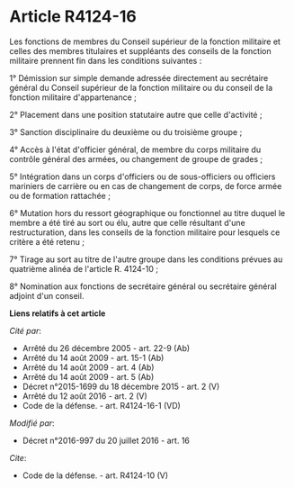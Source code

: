 # Article R4124-16

Les fonctions de membres du Conseil supérieur de la fonction militaire et celles des membres titulaires et suppléants des
conseils de la fonction militaire prennent fin dans les conditions suivantes : 

1° Démission sur simple demande adressée directement au secrétaire général du Conseil supérieur de la fonction militaire ou
du conseil de la fonction militaire d'appartenance ; 

2° Placement dans une position statutaire autre que celle d'activité ; 

3° Sanction disciplinaire du deuxième ou du troisième groupe ; 

4° Accès à l'état d'officier général, de membre du corps militaire du contrôle général des armées, ou changement de groupe de
grades ; 

5° Intégration dans un corps d'officiers ou de sous-officiers ou officiers mariniers de carrière ou en cas de changement de
corps, de force armée ou de formation rattachée ; 

6° Mutation hors du ressort géographique ou fonctionnel au titre duquel le membre a été tiré au sort ou élu, autre que celle
résultant d'une restructuration, dans les conseils de la fonction militaire pour lesquels ce critère a été retenu ; 

7° Tirage au sort au titre de l'autre groupe dans les conditions prévues au quatrième alinéa de l'article R. 4124-10 ; 

8° Nomination aux fonctions de secrétaire général ou secrétaire général adjoint d'un conseil.

**Liens relatifs à cet article**

_Cité par_:

  - Arrêté du 26 décembre 2005 - art. 22-9 (Ab)
  - Arrêté du 14 août 2009 - art. 15-1 (Ab)
  - Arrêté du 14 août 2009 - art. 4 (Ab)
  - Arrêté du 14 août 2009 - art. 5 (Ab)
  - Décret n°2015-1699 du 18 décembre 2015 - art. 2 (V)
  - Arrêté du 12 août 2016 - art. 2 (V)
  - Code de la défense. - art. R4124-16-1 (VD)

_Modifié par_:

  - Décret n°2016-997 du 20 juillet 2016 - art. 16

_Cite_:

  - Code de la défense. - art. R4124-10 (V)

